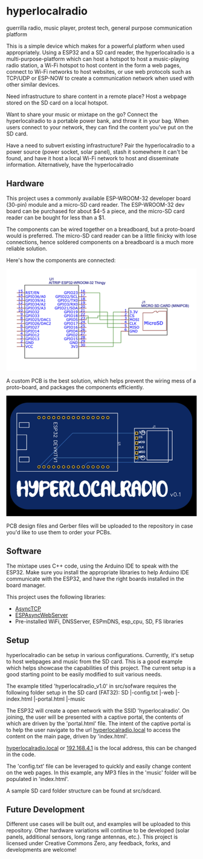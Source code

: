 # hyperlocalradio
guerrilla radio, music player, protest tech, general purpose communication platform

This is a simple device which makes for a powerful platform when used appropriately. Using a ESP32 and a SD card reader, the hyperlocalradio is a multi-purpose-platform which can host a hotspot to host a music-playing radio station, a Wi-Fi hotspot to host content in the form a web pages, connect to Wi-Fi networks to host websites, or use web protocols such as TCP/UDP or ESP-NOW to create a communication network when used with other similar devices.

Need infrastructure to share content in a remote place? Host a webpage stored on the SD card on a local hotspot. 

Want to share your music or mixtape on the go? Connect the hyperlocalradio to a portable power bank, and throw it in your bag. When users connect to your network, they can find the content you've put on the SD card.

Have a need to subvert existing infrastructure? Pair the hyperlocalradio to a power source (power socket, solar panel), stash it somewhere it can't be found, and have it host a local Wi-Fi network to host and disseminate information. Alternatively, have the hyperlocalradio 

## Hardware

This project uses a commonly available ESP-WROOM-32 developer board (30-pin) module and a micro-SD card reader. The ESP-WROOM-32 dev board can be purchased for about $4-5 a piece, and the micro-SD card reader can be bought for less than a $1. 

The components can be wired together on a breadboard, but a proto-board would is preferred. The micro-SD card reader can be a little finicky with lose connections, hence soldered components on a breadboard is a much more reliable solution.

Here's how the components are connected:

![image showing how the esp32 connects to the micro-sd card reader](doc/hlr-wiring.png)

A custom PCB is the best solution, which helps prevent the wiring mess of a proto-board, and packages the components efficiently.

![first iteration of the PCB design](doc/hlr-pcb-v1.png)

PCB design files and Gerber files will be uploaded to the repository in case you'd like to use them to order your PCBs.

## Software

The mixtape uses C++ code, using the Arduino IDE to speak with the ESP32. Make sure you install the appropriate libraries to help Arduino IDE communicate with the ESP32, and have the right boards installed in the board manager.

This project uses the following libraries:
- [AsyncTCP](https://github.com/dvarrel/AsyncTCP)
- [ESPAsyncWebServer](https://github.com/mathieucarbou/ESPAsyncWebServer)
- Pre-installed WiFi, DNSServer, ESPmDNS, esp_cpu, SD, FS libraries


## Setup

hyperlocalradio can be setup in various configurations. Currently, it's setup to host webpages and music from the SD card. This is a good example which helps showcase the capabilities of this project. The current setup is a good starting point to be easily modified to suit various needs. 

The example titled 'hyperlocalradio_v1.0' in src/sofware requires the following folder setup in the SD card (FAT32):
SD
|-config.txt
|-web
	|-index.html
	|-portal.html
|-music

The ESP32 will create a open network with the SSID 'hyperlocalradio'. On joining, the user will be presented with a captive portal, the contents of which are driven by the 'portal.html' file. The intent of the captive portal is to help the user navigate to the url [hyperlocalradio.local](hyperlocalradio.local) to access the content on the main page, driven by 'index.html'. 

[hyperlocalradio.local](hyperlocalradio.local) or [192.168.4.1](192.168.4.1) is the local address, this can be changed in the code. 

The 'config.txt' file can be leveraged to quickly and easily change content on the web pages. In this example, any MP3 files in the 'music' folder will be populated in 'index.html'.

A sample SD card folder structure can be found at src/sdcard.


## Future Development

Different use cases will be built out, and examples will be uploaded to this repository. Other hardware variations will continue to be developed (solar panels, additional sensors, long range antennas, etc.). This project is licensed under Creative Commons Zero, any feedback, forks, and developments are welcome!